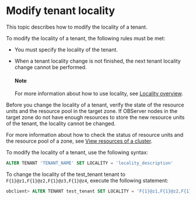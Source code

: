 # Modify tenant locality

This topic describes how to modify the locality of a tenant.

To modify the locality of a tenant, the following rules must be met:

* You must specify the locality of the tenant.

* When a tenant locality change is not finished, the next tenant locality change cannot be performed.

  <main id="notice" type='explain'>
    <h4>Note</h4>
    <p>For more information about how to use locality, see <a href="../5.locality-management/1.tenant-locality-overview.md">Locality overview</a>. </p>
  </main>

Before you change the locality of a tenant, verify the state of the resource units and the resource pool in the target zone. If OBServer nodes in the target zone do not have enough resources to store the new resource units of the tenant, the locality cannot be changed.

For more information about how to check the status of resource units and the resource pool of a zone, see [View resources of a cluster](../../2.basic-database-management/1.manage-clusters/10.view-the-resource-information-of-a-cluster.md).

To modify the locality of a tenant, use the following syntax:

```sql
ALTER TENANT 'TENANT_NAME' SET LOCALITY = 'locality_description'
```

To change the locality of the test_tenant tenant to `F{1}@z1,F{1}@z2,F{1}@z3,F{1}@z4`, execute the following statement:

```sql
obclient> ALTER TENANT test_tenant SET LOCALITY = 'F{1}@z1,F{1}@z2,F{1}@z3,F{1}@z4';
```
